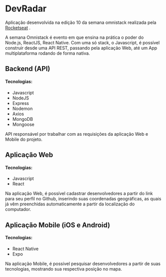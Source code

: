 ﻿# DevRadar

Aplicação desenvolvida na edição 10 da semana omnistack realizada pela [Rocketseat](https://rocketseat.com.br/) .

A semana Omnistack é evento em que ensina na prática o poder do Node.js, ReactJS, React Native.
Com uma só stack, o Javascript, é possível construir desde uma API REST, passando pela aplicação Web, até um App multiplataforma rodando de forma nativa.

## Backend (API)
#### Tecnologias:
- Javascript
- NodeJS
- Express
- Nodemon
- Axios
- MongoDB
- Mongoose

API responsável por trabalhar com as requisições da aplicação Web e Mobile do projeto.

## Aplicação Web
#### Tecnologias:
- Javascript
- React

Na aplicação Web, é possível cadastrar desenvolvedores a partir do link para seu perfil no Github, inserindo suas coordenadas geográficas, as quais já vêm preenchidas automaticamente a partir da localização do computador.

## Aplicação Mobile (iOS e Android)
#### Tecnologias:
- React Native
- Expo

Na aplicação Mobile, é possível pesquisar desenvolvedores a partir de suas tecnologias, mostrando sua respectiva posição no mapa.